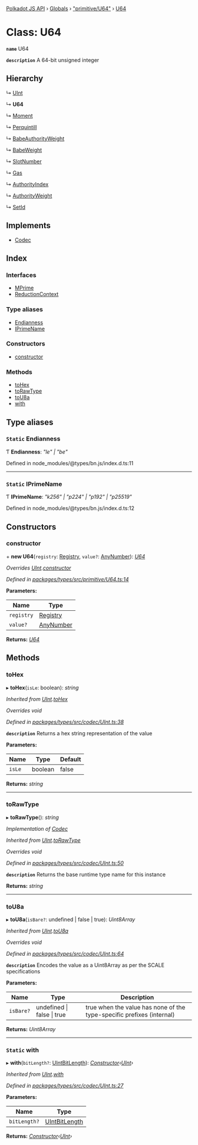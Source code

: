 [Polkadot JS API](../README.md) › [Globals](../globals.md) › ["primitive/U64"](../modules/_primitive_u64_.md) › [U64](_primitive_u64_.u64.md)

# Class: U64

**`name`** U64

**`description`** 
A 64-bit unsigned integer

## Hierarchy

  ↳ [UInt](_codec_uint_.uint.md)

  ↳ **U64**

  ↳ [Moment](../interfaces/_interfaces_runtime_types_.moment.md)

  ↳ [Perquintill](../interfaces/_interfaces_runtime_types_.perquintill.md)

  ↳ [BabeAuthorityWeight](../interfaces/_interfaces_babe_types_.babeauthorityweight.md)

  ↳ [BabeWeight](../interfaces/_interfaces_babe_types_.babeweight.md)

  ↳ [SlotNumber](../interfaces/_interfaces_babe_types_.slotnumber.md)

  ↳ [Gas](../interfaces/_interfaces_contracts_types_.gas.md)

  ↳ [AuthorityIndex](../interfaces/_interfaces_grandpa_types_.authorityindex.md)

  ↳ [AuthorityWeight](../interfaces/_interfaces_grandpa_types_.authorityweight.md)

  ↳ [SetId](../interfaces/_interfaces_grandpa_types_.setid.md)

## Implements

* [Codec](../interfaces/_types_.codec.md)

## Index

### Interfaces

* [MPrime](../interfaces/_primitive_u64_.u64.mprime.md)
* [ReductionContext](../interfaces/_primitive_u64_.u64.reductioncontext.md)

### Type aliases

* [Endianness](_primitive_u64_.u64.md#static-endianness)
* [IPrimeName](_primitive_u64_.u64.md#static-iprimename)

### Constructors

* [constructor](_primitive_u64_.u64.md#constructor)

### Methods

* [toHex](_primitive_u64_.u64.md#tohex)
* [toRawType](_primitive_u64_.u64.md#torawtype)
* [toU8a](_primitive_u64_.u64.md#tou8a)
* [with](_primitive_u64_.u64.md#static-with)

## Type aliases

### `Static` Endianness

Ƭ **Endianness**: *"le" | "be"*

Defined in node_modules/@types/bn.js/index.d.ts:11

___

### `Static` IPrimeName

Ƭ **IPrimeName**: *"k256" | "p224" | "p192" | "p25519"*

Defined in node_modules/@types/bn.js/index.d.ts:12

## Constructors

###  constructor

\+ **new U64**(`registry`: [Registry](../interfaces/_types_.registry.md), `value?`: [AnyNumber](../modules/_types_.md#anynumber)): *[U64](_primitive_u64_.u64.md)*

*Overrides [UInt](_codec_uint_.uint.md).[constructor](_codec_uint_.uint.md#constructor)*

*Defined in [packages/types/src/primitive/U64.ts:14](https://github.com/polkadot-js/api/blob/ce5c8f7443/packages/types/src/primitive/U64.ts#L14)*

**Parameters:**

Name | Type |
------ | ------ |
`registry` | [Registry](../interfaces/_types_.registry.md) |
`value?` | [AnyNumber](../modules/_types_.md#anynumber) |

**Returns:** *[U64](_primitive_u64_.u64.md)*

## Methods

###  toHex

▸ **toHex**(`isLe`: boolean): *string*

*Inherited from [UInt](_codec_uint_.uint.md).[toHex](_codec_uint_.uint.md#tohex)*

*Overrides void*

*Defined in [packages/types/src/codec/UInt.ts:38](https://github.com/polkadot-js/api/blob/ce5c8f7443/packages/types/src/codec/UInt.ts#L38)*

**`description`** Returns a hex string representation of the value

**Parameters:**

Name | Type | Default |
------ | ------ | ------ |
`isLe` | boolean | false |

**Returns:** *string*

___

###  toRawType

▸ **toRawType**(): *string*

*Implementation of [Codec](../interfaces/_types_.codec.md)*

*Inherited from [UInt](_codec_uint_.uint.md).[toRawType](_codec_uint_.uint.md#torawtype)*

*Overrides void*

*Defined in [packages/types/src/codec/UInt.ts:50](https://github.com/polkadot-js/api/blob/ce5c8f7443/packages/types/src/codec/UInt.ts#L50)*

**`description`** Returns the base runtime type name for this instance

**Returns:** *string*

___

###  toU8a

▸ **toU8a**(`isBare?`: undefined | false | true): *Uint8Array*

*Inherited from [UInt](_codec_uint_.uint.md).[toU8a](_codec_uint_.uint.md#tou8a)*

*Overrides void*

*Defined in [packages/types/src/codec/UInt.ts:64](https://github.com/polkadot-js/api/blob/ce5c8f7443/packages/types/src/codec/UInt.ts#L64)*

**`description`** Encodes the value as a Uint8Array as per the SCALE specifications

**Parameters:**

Name | Type | Description |
------ | ------ | ------ |
`isBare?` | undefined &#124; false &#124; true | true when the value has none of the type-specific prefixes (internal)  |

**Returns:** *Uint8Array*

___

### `Static` with

▸ **with**(`bitLength?`: [UIntBitLength](../modules/_codec_abstractint_.md#uintbitlength)): *[Constructor](../interfaces/_types_.constructor.md)‹[UInt](_codec_uint_.uint.md)›*

*Inherited from [UInt](_codec_uint_.uint.md).[with](_codec_uint_.uint.md#static-with)*

*Defined in [packages/types/src/codec/UInt.ts:27](https://github.com/polkadot-js/api/blob/ce5c8f7443/packages/types/src/codec/UInt.ts#L27)*

**Parameters:**

Name | Type |
------ | ------ |
`bitLength?` | [UIntBitLength](../modules/_codec_abstractint_.md#uintbitlength) |

**Returns:** *[Constructor](../interfaces/_types_.constructor.md)‹[UInt](_codec_uint_.uint.md)›*
